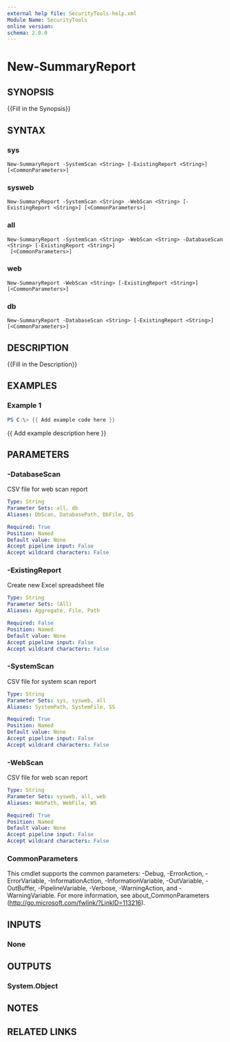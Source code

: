 ```yaml
---
external help file: SecurityTools-help.xml
Module Name: SecurityTools
online version:
schema: 2.0.0
---
```


# New-SummaryReport

## SYNOPSIS
{{Fill in the Synopsis}}

## SYNTAX

### sys
```
New-SummaryReport -SystemScan <String> [-ExistingReport <String>] [<CommonParameters>]
```

### sysweb
```
New-SummaryReport -SystemScan <String> -WebScan <String> [-ExistingReport <String>] [<CommonParameters>]
```

### all
```
New-SummaryReport -SystemScan <String> -WebScan <String> -DatabaseScan <String> [-ExistingReport <String>]
 [<CommonParameters>]
```

### web
```
New-SummaryReport -WebScan <String> [-ExistingReport <String>] [<CommonParameters>]
```

### db
```
New-SummaryReport -DatabaseScan <String> [-ExistingReport <String>] [<CommonParameters>]
```

## DESCRIPTION
{{Fill in the Description}}

## EXAMPLES

### Example 1
```powershell
PS C:\> {{ Add example code here }}
```

{{ Add example description here }}

## PARAMETERS

### -DatabaseScan
CSV file for web scan report

```yaml
Type: String
Parameter Sets: all, db
Aliases: DbScan, DatabasePath, DbFile, DS

Required: True
Position: Named
Default value: None
Accept pipeline input: False
Accept wildcard characters: False
```

### -ExistingReport
Create new Excel spreadsheet file

```yaml
Type: String
Parameter Sets: (All)
Aliases: Aggregate, File, Path

Required: False
Position: Named
Default value: None
Accept pipeline input: False
Accept wildcard characters: False
```

### -SystemScan
CSV file for system scan report

```yaml
Type: String
Parameter Sets: sys, sysweb, all
Aliases: SystemPath, SystemFile, SS

Required: True
Position: Named
Default value: None
Accept pipeline input: False
Accept wildcard characters: False
```

### -WebScan
CSV file for web scan report

```yaml
Type: String
Parameter Sets: sysweb, all, web
Aliases: WebPath, WebFile, WS

Required: True
Position: Named
Default value: None
Accept pipeline input: False
Accept wildcard characters: False
```

### CommonParameters
This cmdlet supports the common parameters: -Debug, -ErrorAction, -ErrorVariable, -InformationAction, -InformationVariable, -OutVariable, -OutBuffer, -PipelineVariable, -Verbose, -WarningAction, and -WarningVariable.
For more information, see about_CommonParameters (http://go.microsoft.com/fwlink/?LinkID=113216).

## INPUTS

### None

## OUTPUTS

### System.Object
## NOTES

## RELATED LINKS
